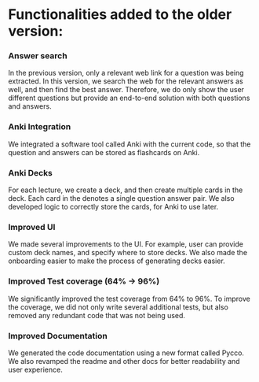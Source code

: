 # Functionalities added to the older version:

### Answer search
In the previous version, only a relevant web link for a question was being extracted. In this version, we search the web for the relevant answers as well, and then find the best answer. Therefore, we do only show the user different questions but provide an end-to-end solution with both questions and answers.

### Anki Integration
We integrated a software tool called Anki with the current code, so that the question and answers can be stored as flashcards on Anki.

### Anki Decks
For each lecture, we create a deck, and then create multiple cards in the deck. Each card in the denotes a single question answer pair. We also developed logic to correctly store the cards, for Anki to use later.

### Improved UI
We made several improvements to the UI. For example, user can provide custom deck names, and specify where to store decks. We also made the onboarding easier to make the process of generating decks easier.

### Improved Test coverage (64% -> 96%)
We significantly improved the test coverage from 64% to 96%. To improve the coverage, we did not only write several additional tests, but also removed any redundant code that was not being used. 

### Improved Documentation
We generated the code documentation using a new format called Pycco. We also revamped the readme and other docs for better readability and user experience.

 
